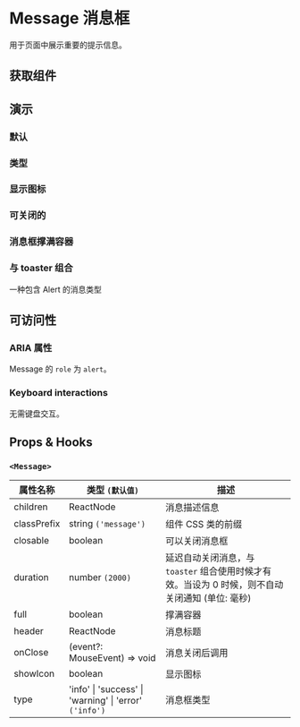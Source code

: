 # Message 消息框

用于页面中展示重要的提示信息。

## 获取组件

<!--{include:<import-guide>}-->

## 演示

### 默认

<!--{include:`basic.md`}-->

### 类型

<!--{include:`types.md`}-->

### 显示图标

<!--{include:`icons.md`}-->

### 可关闭的

<!--{include:`close.md`}-->

### 消息框撑满容器

<!--{include:`full.md`}-->

### 与 toaster 组合

一种包含 Alert 的消息类型

<!--{include:`with-toaster.md`}-->

## 可访问性

### ARIA 属性

Message 的 `role` 为 `alert`。

### Keyboard interactions

无需键盘交互。

## Props & Hooks

### `<Message>`

| 属性名称    | 类型 `(默认值)`                                                    | 描述                                                                                            |
| ----------- | ------------------------------------------------------------------ | ----------------------------------------------------------------------------------------------- |
| children    | ReactNode                                                          | 消息描述信息                                                                                    |
| classPrefix | string `('message')`                                               | 组件 CSS 类的前缀                                                                               |
| closable    | boolean                                                            | 可以关闭消息框                                                                                  |
| duration    | number `(2000)`                                                    | 延迟自动关闭消息，与 `toaster` 组合使用时候才有效。当设为 0 时候，则不自动关闭通知 (单位: 毫秒) |
| full        | boolean                                                            | 撑满容器                                                                                        |
| header      | ReactNode                                                          | 消息标题                                                                                        |
| onClose     | (event?: MouseEvent) => void                                       | 消息关闭后调用                                                                                  |
| showIcon    | boolean                                                            | 显示图标                                                                                        |
| type        | 'info' &#124; 'success' &#124; 'warning' &#124; 'error' `('info')` | 消息框类型                                                                                      |

<!--{include:(components/notification/zh-CN/toaster.md)}-->
